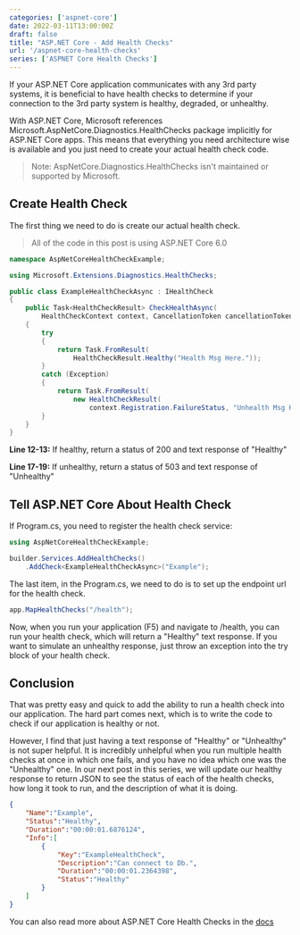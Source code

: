 ```yaml
---
categories: ['aspnet-core']
date: 2022-03-11T13:00:00Z
draft: false
title: "ASP.NET Core - Add Health Checks"
url: '/aspnet-core-health-checks'
series: ['ASPNET Core Health Checks']
---
```


If your ASP.NET Core application communicates with any 3rd party systems, it is beneficial to have health checks to determine if your connection to the 3rd party system is healthy, degraded, or unhealthy.

With ASP.NET Core, Microsoft references Microsoft.AspNetCore.Diagnostics.HealthChecks package implicitly for ASP.NET Core apps.  This means that everything you need architecture wise is available and you just need to create your actual health check code.

<!--more-->

> Note: AspNetCore.Diagnostics.HealthChecks isn't maintained or supported by Microsoft.

## Create Health Check

The first thing we need to do is create our actual health check.

> All of the code in this post is using ASP.NET Core 6.0

```csharp {linenos=true,hl_lines=[12,13,17,18,19]}
namespace AspNetCoreHealthCheckExample;

using Microsoft.Extensions.Diagnostics.HealthChecks;

public class ExampleHealthCheckAsync : IHealthCheck
{
    public Task<HealthCheckResult> CheckHealthAsync(
        HealthCheckContext context, CancellationToken cancellationToken = default)
    {
        try
        {
            return Task.FromResult(
                HealthCheckResult.Healthy("Health Msg Here."));
        }
        catch (Exception)
        {
            return Task.FromResult(
                new HealthCheckResult(
                    context.Registration.FailureStatus, "Unhealth Msg Here."));
        }
    }
}
```

**Line 12-13:** If healthy, return a status of 200 and text response of "Healthy"

**Line 17-19:** If unhealthy, return a status of 503 and text response of "Unhealthy"

## Tell ASP.NET Core About Health Check

If Program.cs, you need to register the health check service:

```csharp
using AspNetCoreHealthCheckExample;

builder.Services.AddHealthChecks()
    .AddCheck<ExampleHealthCheckAsync>("Example");
```

The last item, in the Program.cs, we need to do is to set up the endpoint url for the health check.

```csharp
app.MapHealthChecks("/health");
```

Now, when you run your application (F5) and navigate to /health, you can run your health check, which will return a "Healthy" text response.  If you want to simulate an unhealthy response, just throw an exception into the try block of your health check.

## Conclusion

That was pretty easy and quick to add the ability to run a health check into our application.  The hard part comes next, which is to write the code to check if our application is healthy or not.

However, I find that just having a text response of "Healthy" or "Unhealthy" is not super helpful.  It is incredibly unhelpful when you run multiple health checks at once in which one fails, and you have no idea which one was the "Unhealthy"   one.  In our next post in this series, we will update our healthy response to return JSON to see the status of each of the health checks, how long it took to run, and the description of what it is doing.

```json
{
    "Name":"Example",
    "Status":"Healthy",
    "Duration":"00:00:01.6876124",
    "Info":[
        {
            "Key":"ExampleHealthCheck",
            "Description":"Can connect to Db.",
            "Duration":"00:00:01.2364398",
            "Status":"Healthy"
        }
    ]
}
```

You can also read more about ASP.NET Core Health Checks in the [docs](https://docs.microsoft.com/en-us/aspnet/core/host-and-deploy/health-checks)
